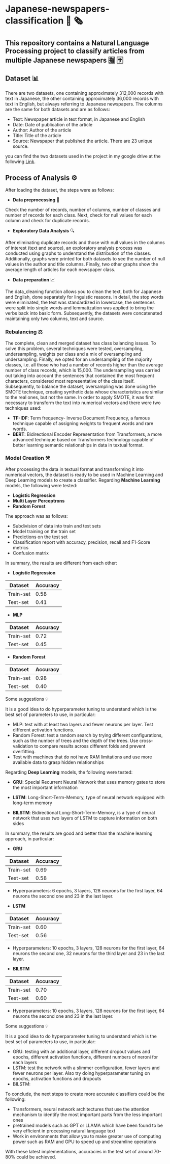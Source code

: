 # Japanese-newspapers-classification 📰 🗞️
## This repository contains a Natural Language Processing project to classify articles from multiple Japanese newspapers 🈯️ 🈂️

## Dataset 📊
There are two datasets, one containing approximately 312,000 records with text in Japanese, the other containing approximately 36,000 records with text in English, but always referring to Japanese newspapers.
The columns are the same for both datasets and are as follows:
- Text: Newspaper article in text format, in Japanese and English
- Date: Date of publication of the article
- Author: Author of the article
- Title: Title of the article
- Source: Newspaper that published the article. There are 23 unique source.

you can find the two datasets used in the project in my google drive at the following [Link](https://drive.google.com/drive/folders/1polqOeG7XF0TiTZvdvFM_z-BDRhQARYT).
## Process of Analysis ⚙️
After loading the dataset, the steps were as follows:
- **Data preprocessing** 👀

Check the number of records, number of columns, number of classes and number of records for each class.
Next, check for null values for each column and check for duplicate records.
- **Exploratory Data Analysis** 🔍

After eliminating duplicate records and those with null values in the columns of interest (text and source), an exploratory analysis process was conducted using graphs to understand the distribution of the classes. Additionally, graphs were printed for both datasets to see the number of null values in the author and title columns. Finally, two other graphs show the average length of articles for each newspaper class.
- **Data preparation** 📈
  
The data_cleaning function allows you to clean the text, both for Japanese and English, done separately for linguistic reasons. In detail, the stop words were eliminated, the text was standardized in lowercase, the sentences were split into single words and lemmatization was applied to bring the verbs back into basic form.
Subsequently, the datasets were concatenated maintaining only two columns, text and source.

### Rebalancing ⚖️
The complete, clean and merged dataset has class balancing issues.
To solve this problem, several techniques were tested, oversampling, undersampling, weights per class and a mix of oversampling and undersampling.
Finally, we opted for an undersampling of the majority classes, i.e. all those who had a number of records higher than the average number of class records, which is 15,000.
The undersampling was carried out taking into account the sentences that contained the most frequent characters, considered most representative of the class itself.
Subsequently, to balance the dataset, oversampling was done using the SMOTE technique, creating synthetic data whose characteristics are similar to the real ones, but not the same.
In order to apply SMOTE, it was first necessary to transform the text into numerical vectors and there were two techniques used:
- **TF-IDF**: Term frequency- Inverse Document Frequency, a famous technique capable of assigning weights to frequent words and rare words.
- **BERT**: Bidirectional Encoder Representation from Transformers, a more advanced technique based on Transformers technology capable of better learning semantic relationships in data in textual format.

### Model Creation ⚒️
After processing the data in textual format and transforming it into numerical vectors, the dataset is ready to be used in Machine Learning and Deep Learning models to create a classifier.
Regarding **Machine Learning** models, the following were tested:
- **Logistic Regression**
- **Multi Layer Perceptrons**
- **Random Forest**

The approach was as follows:
- Subdivision of data into train and test sets
- Model training on the train set
- Predictions on the test set
- Classification report with accuracy, precision, recall and F1-Score metrics
- Confusion matrix

In summary, the results are different from each other:
- **Logistic Regression**
  
Dataset | Accuracy
-|-
Train-set | 0.58     
Test-set | 0.41   
 

- **MLP**

Dataset | Accuracy
-|-
Train-set | 0.72     
Test-set | 0.45 

- **Random Forest**

Dataset | Accuracy
-|-
Train-set | 0.98     
Test-set | 0.40



Some suggestions 💡

It is a good idea to do hyperparameter tuning to understand which is the best set of parameters to use, in particular:
- MLP: test with at least two layers and fewer neurons per layer. Test different activation functions.
- Random Forest: test a random search by trying different configurations, such as the number of trees and the depth of the trees.
Use cross-validation to compare results across different folds and prevent overfitting.
- Test with machines that do not have RAM limitations and use more available data to grasp hidden relationships

Regarding **Deep Learning** models, the following were tested:
- **GRU**: Special Recurrent Neural Network that uses memory gates to store the most important information
  
- **LSTM**: Long-Short-Term-Memory, type of neural network equipped with long-term memory

- **BILSTM**: Bidirectional Long-Short-Term-Memory, is a type of neural network that uses two layers of LSTM to capture information on both sides

In summary, the results are good and better than the machine learning approach, in particular:
- **GRU**

Dataset | Accuracy
-|-
Train-set | 0.69    
Test-set | 0.58

-  Hyperparameters: 6 epochs, 3 layers, 128 neurons for the first layer, 64 neurons the second one and 23 in the last layer.
  
- **LSTM**

Dataset | Accuracy
-|-
Train-set | 0.60    
Test-set | 0.56

-   Hyperparameters: 10 epochs, 3 layers, 128 neurons for the first layer, 64 neurons the second one, 32 neurons for the third layer and 23 in the last layer.
  
- **BILSTM**

Dataset | Accuracy
-|-
Train-set | 0.70    
Test-set | 0.60

-   Hyperparameters: 10 epochs, 3 layers, 128 neurons for the first layer, 64 neurons the second one and 23 in the last layer.




Some suggestions 💡

It is a good idea to do hyperparameter tuning to understand which is the best set of parameters to use, in particular:
- GRU: testing with an additional layer, different dropout values and epochs, different activation functions, different numbers of neroni for each layers
- LSTM: test the network with a slimmer configuration, fewer layers and fewer neurons per layer. Also try doing hyperparameter tuning on epochs, activation functions and dropouts
- BILSTM: 


To conclude, the next steps to create more accurate classifiers could be the following:
- Transformers, neural network architectures that use the attention mechanism to identify the most important parts from the less important ones
- pretrained models such as GPT or LLAMA which have been found to be very efficient in processing natural language text
- Work in environments that allow you to make greater use of computing power such as RAM and GPU to speed up and streamline operations


With these latest implementations, accuracies in the test set of around 70-80% could be achieved.
